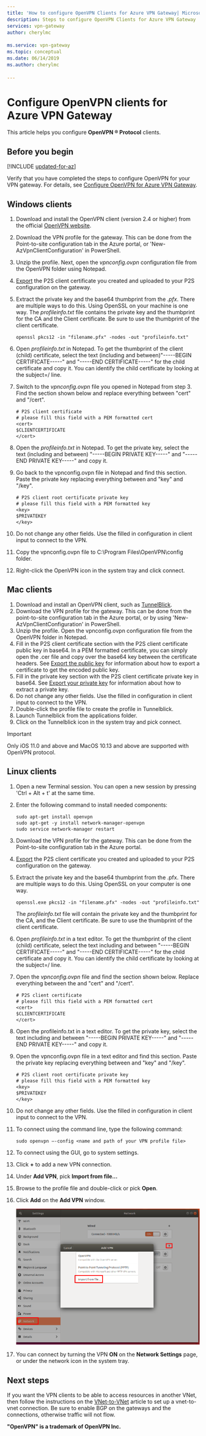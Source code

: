 ```yaml
---
title: 'How to configure OpenVPN Clients for Azure VPN Gateway| Microsoft Docs'
description: Steps to configure OpenVPN Clients for Azure VPN Gateway
services: vpn-gateway
author: cherylmc

ms.service: vpn-gateway
ms.topic: conceptual
ms.date: 06/14/2019
ms.author: cherylmc

---
```

# Configure OpenVPN clients for Azure VPN Gateway

This article helps you configure **OpenVPN ® Protocol** clients.

## Before you begin

[!INCLUDE [updated-for-az](../../includes/updated-for-az.md)]

Verify that you have completed the steps to configure OpenVPN for your VPN gateway. For details, see [Configure OpenVPN for Azure VPN Gateway](vpn-gateway-howto-openvpn.md).

## <a name="windows"></a>Windows clients

1. Download and install the OpenVPN client (version 2.4 or higher) from the official [OpenVPN website](https://openvpn.net/index.php/open-source/downloads.html).
2. Download the VPN profile for the gateway. This can be done from the Point-to-site configuration tab in the Azure portal, or 'New-AzVpnClientConfiguration' in PowerShell.
3. Unzip the profile. Next, open the *vpnconfig.ovpn* configuration file from the OpenVPN folder using Notepad.
4. [Export](vpn-gateway-certificates-point-to-site.md#clientexport) the P2S client certificate you created and uploaded to your P2S configuration on the gateway.
5. Extract the private key and the base64 thumbprint from the *.pfx*. There are multiple ways to do this. Using OpenSSL on your machine is one way. The *profileinfo.txt* file contains the private key and the thumbprint for the CA and the Client certificate. Be sure to use the thumbprint of the client certificate.

   ```
   openssl pkcs12 -in "filename.pfx" -nodes -out "profileinfo.txt"
   ```
6. Open *profileinfo.txt* in Notepad. To get the thumbprint of the client (child) certificate, select the text (including and between)"-----BEGIN CERTIFICATE-----" and "-----END CERTIFICATE-----" for the child certificate and copy it. You can identify the child certificate by looking at the subject=/ line.
7. Switch to the *vpnconfig.ovpn* file you opened in Notepad from step 3. Find the section shown below and replace everything between "cert" and "/cert".

   ```
   # P2S client certificate
   # please fill this field with a PEM formatted cert
   <cert>
   $CLIENTCERTIFICATE
   </cert>
   ```
8. Open the *profileinfo.txt* in Notepad. To get the private key, select the text (including and between) "-----BEGIN PRIVATE KEY-----" and "-----END PRIVATE KEY-----" and copy it.
9. Go back to the vpnconfig.ovpn file in Notepad and find this section. Paste the private key replacing everything between and "key" and "/key".

   ```
   # P2S client root certificate private key
   # please fill this field with a PEM formatted key
   <key>
   $PRIVATEKEY
   </key>
   ```
10. Do not change any other fields. Use the filled in configuration in client input to connect to the VPN.
11. Copy the vpnconfig.ovpn file to C:\Program Files\OpenVPN\config folder.
12. Right-click the OpenVPN icon in the system tray and click connect.

## <a name="mac"></a>Mac clients

1. Download and install an OpenVPN client, such as [TunnelBlick](https://tunnelblick.net/downloads.html). 
2. Download the VPN profile for the gateway. This can be done from the point-to-site configuration tab in the Azure portal, or by using 'New-AzVpnClientConfiguration' in PowerShell.
3. Unzip the profile. Open the vpnconfig.ovpn configuration file from the OpenVPN folder in Notepad.
4. Fill in the P2S client certificate section with the P2S client certificate public key in base64. In a PEM formatted certificate, you can simply open the .cer file and copy over the base64 key between the certificate headers. See [Export the public key](vpn-gateway-certificates-point-to-site.md#cer) for information about how to export a certificate to get the encoded public key.
5. Fill in the private key section with the P2S client certificate private key in base64. See [Export your private key](https://openvpn.net/community-resources/how-to/#pki) for information about how to extract a private key.
6. Do not change any other fields. Use the filled in configuration in client input to connect to the VPN.
7. Double-click the profile file to create the profile in Tunnelblick.
8. Launch Tunnelblick from the applications folder.
9. Click on the Tunnelblick icon in the system tray and pick connect.

> [!IMPORTANT]
>Only iOS 11.0 and above and MacOS 10.13 and above are supported with OpenVPN protocol.
>

## <a name="linux"></a>Linux clients

1. Open a new Terminal session. You can open a new session by pressing 'Ctrl + Alt + t' at the same time.
2. Enter the following command to install needed components:

   ```
   sudo apt-get install openvpn
   sudo apt-get -y install network-manager-openvpn
   sudo service network-manager restart
   ```
3. Download the VPN profile for the gateway. This can be done from the Point-to-site configuration tab in the Azure portal.
4. [Export](https://docs.microsoft.com/azure/vpn-gateway/vpn-gateway-certificates-point-to-site#clientexport) the P2S client certificate you created and uploaded to your P2S configuration on the gateway. 
5. Extract the private key and the base64 thumbprint from the .pfx. There are multiple ways to do this. Using OpenSSL on your computer is one way.

    ```
	openssl.exe pkcs12 -in "filename.pfx" -nodes -out "profileinfo.txt"
    ```
   The *profileinfo.txt* file will contain the private key and the thumbprint for the CA, and the Client certificate. Be sure to use the thumbprint of the client certificate.

6. Open *profileinfo.txt* in a text editor. To get the thumbprint of the client (child) certificate, select the text including and between "-----BEGIN CERTIFICATE-----" and "-----END CERTIFICATE-----" for the child certificate and copy it. You can identify the child certificate by looking at the subject=/ line.

7. Open the *vpnconfig.ovpn* file and find the section shown below. Replace everything between the and "cert" and "/cert".

   ```
   # P2S client certificate
   # please fill this field with a PEM formatted cert
   <cert>
   $CLIENTCERTIFICATE
   </cert>
   ```
8. Open the profileinfo.txt in a text editor. To get the private key, select the text including and between "-----BEGIN PRIVATE KEY-----" and "-----END PRIVATE KEY-----" and copy it.

9. Open the vpnconfig.ovpn file in a text editor and find this section. Paste the private key replacing everything between and "key" and "/key".

   ```
   # P2S client root certificate private key
   # please fill this field with a PEM formatted key
   <key>
   $PRIVATEKEY
   </key>
   ```

10. Do not change any other fields. Use the filled in configuration in client input to connect to the VPN.
11. To connect using the command line, type the following command:
  
    ```
    sudo openvpn –-config <name and path of your VPN profile file>
    ```
12. To connect using the GUI, go to system settings.
13. Click **+** to add a new VPN connection.
14. Under **Add VPN**, pick **Import from file…**
15. Browse to the profile file and double-click or pick **Open**.
16. Click **Add** on the **Add VPN** window.
  
    ![Import from file](./media/vpn-gateway-howto-openvpn-clients/importfromfile.png)
17. You can connect by turning the VPN **ON** on the **Network Settings** page, or under the network icon in the system tray.

## Next steps

If you want the VPN clients to be able to access resources in another VNet, then follow the instructions on the [VNet-to-VNet](vpn-gateway-howto-vnet-vnet-resource-manager-portal.md) article to set up a vnet-to-vnet connection. Be sure to enable BGP on the gateways and the connections, otherwise traffic will not flow.

**"OpenVPN" is a trademark of OpenVPN Inc.**
